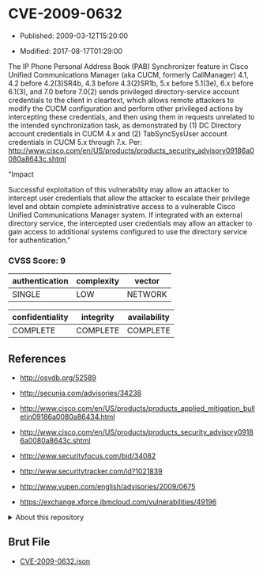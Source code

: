 # CVE-2009-0632

- Published: 2009-03-12T15:20:00

- Modified: 2017-08-17T01:29:00

The IP Phone Personal Address Book (PAB) Synchronizer feature in Cisco Unified Communications Manager (aka CUCM, formerly CallManager) 4.1, 4.2 before 4.2(3)SR4b, 4.3 before 4.3(2)SR1b, 5.x before 5.1(3e), 6.x before 6.1(3), and 7.0 before 7.0(2) sends privileged directory-service account credentials to the client in cleartext, which allows remote attackers to modify the CUCM configuration and perform other privileged actions by intercepting these credentials, and then using them in requests unrelated to the intended synchronization task, as demonstrated by (1) DC Directory account credentials in CUCM 4.x and (2) TabSyncSysUser account credentials in CUCM 5.x through 7.x. Per: http://www.cisco.com/en/US/products/products_security_advisory09186a0080a8643c.shtml

"Impact

Successful exploitation of this vulnerability may allow an attacker to intercept user credentials that allow the attacker to escalate their privilege level and obtain complete administrative access to a vulnerable Cisco Unified Communications Manager system. If integrated with an external directory service, the intercepted user credentials may allow an attacker to gain access to additional systems configured to use the directory service for authentication."

### CVSS Score: **9**

| authentication | complexity | vector |
| --- | --- | --- |
| SINGLE | LOW | NETWORK |

| confidentiality | integrity | availability |
| --- | --- | --- |
| COMPLETE | COMPLETE | COMPLETE |

## References

* http://osvdb.org/52589

* http://secunia.com/advisories/34238

* http://www.cisco.com/en/US/products/products_applied_mitigation_bulletin09186a0080a86434.html

* http://www.cisco.com/en/US/products/products_security_advisory09186a0080a8643c.shtml

* http://www.securityfocus.com/bid/34082

* http://www.securitytracker.com/id?1021839

* http://www.vupen.com/english/advisories/2009/0675

* https://exchange.xforce.ibmcloud.com/vulnerabilities/49196

<details>
<summary>About this repository</summary> 

  This repository is part of the project [Live Hack CVE](https://github.com/Live-Hack-CVE). Main website can be found [www.live-hack.org](https://www.live-hack.org) 
  
  Made by [Sn0wAlice](https://github.com/Sn0wAlice) for the people that care about security and need to have a feed of the latest CVEs. Hope you enjoy it, don't forget to star the repo and follow me on [Twitter](https://twitter.com/Sn0wAlice) and [Github](https://github.com/Sn0wAlice). And that is my [personnal website](https://www.alice-snow.me/)

  - [Home Page](https://github.com/Live-Hack-CVE)
  - [Framework](https://github.com/Live-Hack-CVE/cve-framework)
  - [CVE database](https://github.com/Live-Hack-CVE/full_database)
  - [Changelog](https://github.com/Live-Hack-CVE/Changelog)
</details>

## Brut File

* [CVE-2009-0632.json](https://raw.githubusercontent.com/Live-Hack-CVE/full_database/main/cves/2009/CVE-2009-0632.json)

